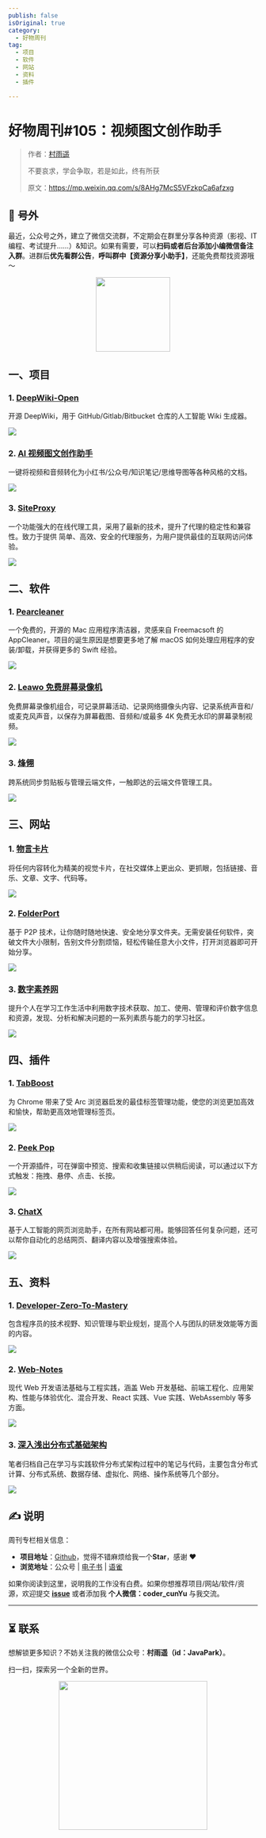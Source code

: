 ```yaml
---
publish: false
isOriginal: true
category:
  - 好物周刊
tag:
  - 项目
  - 软件
  - 网站
  - 资料
  - 插件

---
```


# 好物周刊#105：视频图文创作助手

> 作者：[村雨遥](https://github.com/cunyu1943)
> 
> 不要哀求，学会争取，若是如此，终有所获
> 
> 原文：https://mp.weixin.qq.com/s/8AHg7McS5VFzkpCa6afzxg


## 🎈 号外 

最近，公众号之外，建立了微信交流群，不定期会在群里分享各种资源（影视、IT 编程、考试提升……）&知识。如果有需要，可以**扫码或者后台添加小编微信备注入群**。进群后**优先看群公告**，**呼叫群中【资源分享小助手】**，还能免费帮找资源哦～

<center>
<img src="/contact/wxgroup.jpg" width="150"> 
</center>

## 一、项目

### 1. [DeepWiki-Open](https://github.com/AsyncFuncAI/deepwiki-open)

开源 DeepWiki，用于 GitHub/Gitlab/Bitbucket 仓库的人工智能 Wiki 生成器。

![](assets/0503-0509/1746489490344-0ef7dd40-aefe-4d9e-a62b-353a860cc10d.webp)

### 2. [AI 视频图文创作助手](https://github.com/hanshuaikang/AI-Media2Doc)

一键将视频和音频转化为小红书/公众号/知识笔记/思维导图等各种风格的文档。

![](assets/0503-0509/1746489764200-cc59335a-935d-44dd-8edc-da7105e25bd3.webp)

### 3. [SiteProxy](https://github.com/netptop/siteproxy)

一个功能强大的在线代理工具，采用了最新的技术，提升了代理的稳定性和兼容性。致力于提供 简单、高效、安全的代理服务，为用户提供最佳的互联网访问体验。

![](assets/0503-0509/1746575761744-11946c98-d7a8-4a4b-a538-102f9194af9f.webp)

## 二、软件

### 1. [Pearcleaner](https://github.com/alienator88/Pearcleaner)

一个免费的，开源的 Mac 应用程序清洁器，灵感来自 Freemacsoft 的 AppCleaner。项目的诞生原因是想要更多地了解 macOS 如何处理应用程序的安装/卸载，并获得更多的 Swift 经验。

![](assets/0503-0509/1744889228593-4e198936-d708-4900-a6b1-fa2c23356e93.webp)

### 2. [Leawo 免费屏幕录像机](https://www.leawo.org/zh-CN/free-screen-recorder/)

免费屏幕录像机组合，可记录屏幕活动、记录网络摄像头内容、记录系统声音和/或麦克风声音，以保存为屏幕截图、音频和/或最多 4K 免费无水印的屏幕录制视频。

![](assets/0503-0509/1745280763545-44849103-8ed6-4169-a3a5-d6466d22c67a.webp)

### 3. [烽翎](https://fengling.nocmt.com/)

跨系统同步剪贴板与管理云端文件，一触即达的云端文件管理工具。

![](assets/0503-0509/1745838935019-507a4065-0320-4d0d-b644-176713110867.webp)

## 三、网站

### 1. [物言卡片](https://mono.cards/)

将任何内容转化为精美的视觉卡片，在社交媒体上更出众、更抓眼，包括链接、音乐、文章、文字、代码等。

![](assets/0503-0509/1746576274673-4fe5b55e-4915-4b73-b287-6d15b73148c4.webp)

### 2. [FolderPort](https://folderport.com)

基于 P2P 技术，让你随时随地快速、安全地分享文件夹。无需安装任何软件，突破文件大小限制，告别文件分割烦恼，轻松传输任意大小文件，打开浏览器即可开始分享。

![](assets/0503-0509/1746576407264-49bd34e3-54e2-42cd-89b1-e7b6ec1e05f5.webp)

### 3. [数字素养网](https://szsyw.cn/)

提升个人在学习工作生活中利用数字技术获取、加工、使用、管理和评价数字信息和资源，发现、分析和解决问题的一系列素质与能力的学习社区。

![](assets/0503-0509/1746576612290-b460659a-8166-45fe-a2a7-b157216007b6.webp)

## 四、插件

### 1. [TabBoost](https://chromewebstore.google.com/detail/tabboost/pnpabkdhbbjmahfnhnfhpgfmhkkeoloe)

为 Chrome 带来了受 Arc 浏览器启发的最佳标签管理功能，使您的浏览更加高效和愉快，帮助更高效地管理标签页。

![](assets/0503-0509/1746575909041-e36272ca-6105-4a01-bcd9-0edf2f569526.webp)

### 2. [Peek Pop](https://chromewebstore.google.com/detail/peek-pop/fjllepdpgikphekgbinhpdkalliiejdh?hl=zh-CN)

一个开源插件，可在弹窗中预览、搜索和收集链接以供稍后阅读，可以通过以下方式触发：拖拽、悬停、点击、长按。

![](assets/0503-0509/1746576102285-55e0b2b8-2cbb-4b89-a975-ee34605ff1b3.webp)

### 3. [ChatX](https://chromewebstore.google.com/detail/chatx-你的智能网页浏览助手/mfkfdcmahjobmohdhpgbhflegccgnmec)

基于人工智能的网页浏览助手，在所有网站都可用。能够回答任何复杂问题，还可以帮你自动化的总结网页、翻译内容以及增强搜索体验。

![](assets/0503-0509/1746577178767-c8535656-8af0-4f88-af40-6bf4b9be2d02.webp)

## 五、资料

### 1. [Developer-Zero-To-Mastery](https://github.com/wx-chevalier/Developer-Zero-To-Mastery)

包含程序员的技术视野、知识管理与职业规划，提高个人与团队的研发效能等方面的内容。

![](assets/0503-0509/1746489972714-eb88bd88-29f0-451d-ab7f-ed57f6377635.webp)

### 2. [Web-Notes](https://github.com/wx-chevalier/Web-Notes)

现代 Web 开发语法基础与工程实践，涵盖 Web 开发基础、前端工程化、应用架构、性能与体验优化、混合开发、React 实践、Vue 实践、WebAssembly 等多方面。

![](assets/0503-0509/1746490148190-beafdf8d-943c-4e15-b850-efb31cb7e2f1.webp)

### 3. [深入浅出分布式基础架构](https://github.com/wx-chevalier/DistributedSystem-Notes)

笔者归档自己在学习与实践软件分布式架构过程中的笔记与代码，主要包含分布式计算、分布式系统、数据存储、虚拟化、网络、操作系统等几个部分。

![](assets/0503-0509/1746490291930-d62bff32-e11f-4c53-bcce-f9fa43b0e5df.webp)


## ✍️ 说明

周刊专栏相关信息：

- **项目地址**：[Github](https://github.com/cunyu1943/weekly)，觉得不错麻烦给我一个**Star**，感谢 ❤️
- **浏览地址**：公众号 | [电子书](https://cunyu1943.github.io/weekly) | [语雀](https://yuque.com/cunyu1943/weekly)

如果你阅读到这里，说明我的工作没有白费。如果你想推荐项目/网站/软件/资源，欢迎提交 **[issue](https://github.com/cunyu1943/weekly/issues)** 或者添加我 **个人微信：coder_cunYu** 与我交流。

---

## ⏳ 联系

想解锁更多知识？不妨关注我的微信公众号：**村雨遥（id：JavaPark）**。

扫一扫，探索另一个全新的世界。

<center>
<img src="/contact/contact.png" width="300">
</center>


